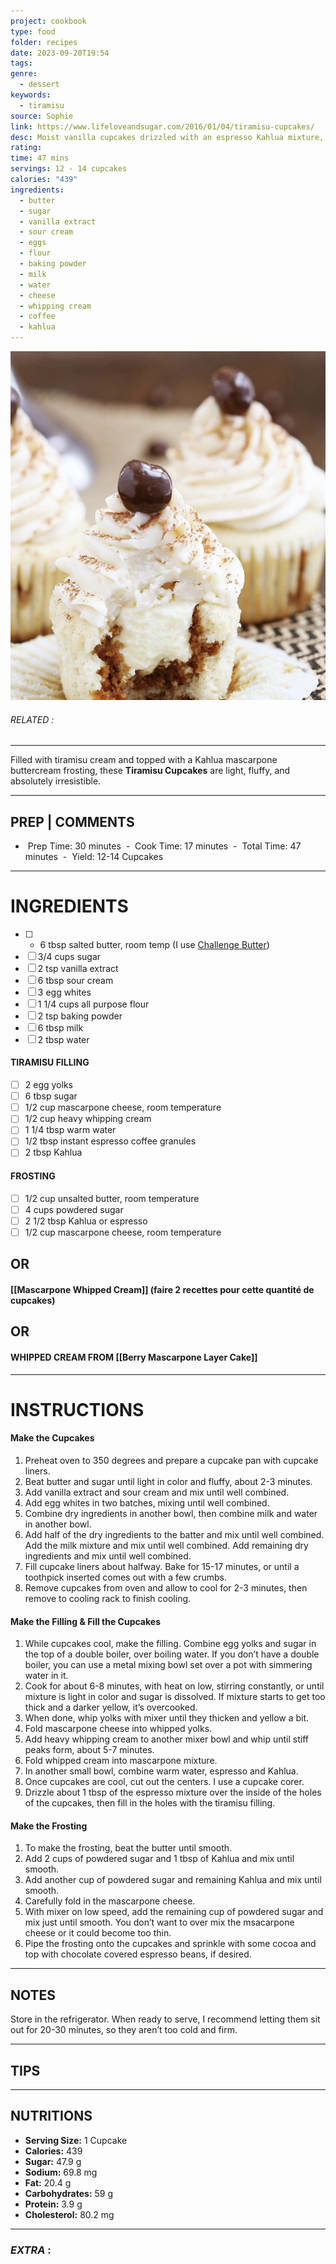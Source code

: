 ```yaml
---
project: cookbook
type: food
folder: recipes
date: 2023-09-20T19:54
tags: 
genre:
  - dessert
keywords:
  - tiramisu
source: Sophie
link: https://www.lifeloveandsugar.com/2016/01/04/tiramisu-cupcakes/
desc: Moist vanilla cupcakes drizzled with an espresso Kahlua mixture, filled with tiramisu filling and topped with a light Kahlua mascarpone buttercream.
rating: 
time: 47 mins
servings: 12 - 14 cupcakes
calories: "439"
ingredients:
  - butter
  - sugar
  - vanilla extract
  - sour cream
  - eggs
  - flour
  - baking powder
  - milk
  - water
  - cheese
  - whipping cream
  - coffee
  - kahlua
---
```


![IMAGE](image_264.png)

###### *RELATED* : 
---
Filled with tiramisu cream and topped with a Kahlua mascarpone buttercream frosting, these **Tiramisu Cupcakes** are light, fluffy, and absolutely irresistible.

---
## PREP | COMMENTS

-  Prep Time: 30 minutes
 -  Cook Time: 17 minutes
 -  Total Time: 47 minutes
 -  Yield: 12-14 Cupcakes

---
# INGREDIENTS

- [ ] - 6 tbsp salted butter, room temp (I use [Challenge Butter](https://challengedairy.com/butter))
- [ ] 3/4 cups sugar
- [ ] 2 tsp vanilla extract
- [ ] 6 tbsp sour cream
- [ ] 3 egg whites
- [ ] 1 1/4 cups all purpose flour
- [ ] 2 tsp baking powder
- [ ] 6 tbsp milk
- [ ] 2 tbsp water

#### TIRAMISU FILLING

- [ ] 2 egg yolks
- [ ] 6 tbsp sugar
- [ ] 1/2 cup mascarpone cheese, room temperature
- [ ] 1/2 cup heavy whipping cream
- [ ] 1 1/4 tbsp warm water
- [ ] 1/2 tbsp instant espresso coffee granules 
- [ ] 2 tbsp Kahlua

#### FROSTING 

- [ ] 1/2 cup unsalted butter, room temperature
- [ ] 4 cups powdered sugar
- [ ] 2 1/2 tbsp Kahlua or espresso
- [ ] 1/2 cup mascarpone cheese, room temperature

## OR 

#### [[Mascarpone Whipped Cream]] (faire 2 recettes pour cette quantité de cupcakes)

## OR

#### WHIPPED CREAM FROM [[Berry Mascarpone Layer Cake]]

---
# INSTRUCTIONS

#### Make the Cupcakes

1. Preheat oven to 350 degrees and prepare a cupcake pan with cupcake liners.
2. Beat butter and sugar until light in color and fluffy, about 2-3 minutes.
3. Add vanilla extract and sour cream and mix until well combined.
4. Add egg whites in two batches, mixing until well combined.
5. Combine dry ingredients in another bowl, then combine milk and water in another bowl.
6. Add half of the dry ingredients to the batter and mix until well combined. Add the milk mixture and mix until well combined. Add remaining dry ingredients and mix until well combined.
7. Fill cupcake liners about halfway. Bake for 15-17 minutes, or until a toothpick inserted comes out with a few crumbs.
8. Remove cupcakes from oven and allow to cool for 2-3 minutes, then remove to cooling rack to finish cooling.

#### Make the Filling & Fill the Cupcakes

1. While cupcakes cool, make the filling. Combine egg yolks and sugar in the top of a double boiler, over boiling water. If you don’t have a double boiler, you can use a metal mixing bowl set over a pot with simmering water in it.
2. Cook for about 6-8 minutes, with heat on low, stirring constantly, or until mixture is light in color and sugar is dissolved. If mixture starts to get too thick and a darker yellow, it’s overcooked.
3. When done, whip yolks with mixer until they thicken and yellow a bit.
4. Fold mascarpone cheese into whipped yolks.
5. Add heavy whipping cream to another mixer bowl and whip until stiff peaks form, about 5-7 minutes.
6. Fold whipped cream into mascarpone mixture.
7. In another small bowl, combine warm water, espresso and Kahlua.
8. Once cupcakes are cool, cut out the centers. I use a cupcake corer.
9. Drizzle about 1 tbsp of the espresso mixture over the inside of the holes of the cupcakes, then fill in the holes with the tiramisu filling.

#### Make the Frosting

1. To make the frosting, beat the butter until smooth.
2. Add 2 cups of powdered sugar and 1 tbsp of Kahlua and mix until smooth.
3. Add another cup of powdered sugar and remaining Kahlua and mix until smooth.
4. Carefully fold in the mascarpone cheese.
5. With mixer on low speed, add the remaining cup of powdered sugar and mix just until smooth. You don’t want to over mix the msacarpone cheese or it could become too thin.
6. Pipe the frosting onto the cupcakes and sprinkle with some cocoa and top with chocolate covered espresso beans, if desired.

---
## NOTES

Store in the refrigerator. When ready to serve, I recommend letting them sit out for 20-30 minutes, so they aren’t too cold and firm.

---
## TIPS



---
## NUTRITIONS

- **Serving Size:** 1 Cupcake
- **Calories:** 439
- **Sugar:** 47.9 g
- **Sodium:** 69.8 mg
- **Fat:** 20.4 g
- **Carbohydrates:** 59 g
- **Protein:** 3.9 g
- **Cholesterol:** 80.2 mg

---
### *EXTRA* :



